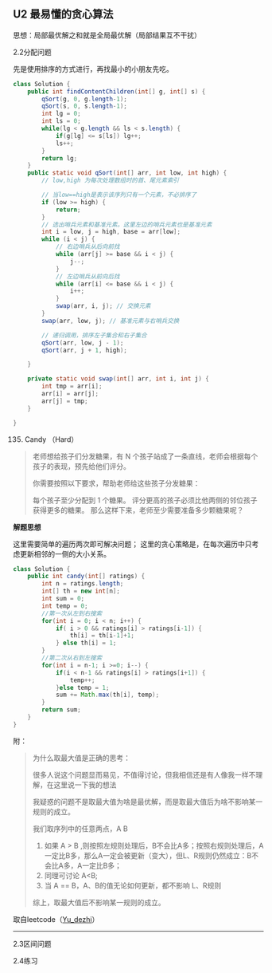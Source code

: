 ## U2 最易懂的贪心算法

思想：局部最优解之和就是全局最优解（局部结果互不干扰）



2.2分配问题

先是使用排序的方式进行，再找最小的小朋友先吃。

```java
class Solution {
    public int findContentChildren(int[] g, int[] s) {
        qSort(g, 0, g.length-1);
        qSort(s, 0, s.length-1);
        int lg = 0;
        int ls = 0;
        while(lg < g.length && ls < s.length) {
            if(g[lg] <= s[ls]) lg++;
            ls++;
        }
        return lg;
    }
    public static void qSort(int[] arr, int low, int high) {
		// low,high 为每次处理数组时的首、尾元素索引

		// 当low==high是表示该序列只有一个元素，不必排序了
		if (low >= high) {
			return;
		}
		// 选出哨兵元素和基准元素。这里左边的哨兵元素也是基准元素
		int i = low, j = high, base = arr[low];
		while (i < j) {
			// 右边哨兵从后向前找
			while (arr[j] >= base && i < j) {
				j--;
			}
			// 左边哨兵从前向后找
			while (arr[i] <= base && i < j) {
				i++;
			}
			swap(arr, i, j); // 交换元素
		}
		swap(arr, low, j); // 基准元素与右哨兵交换

		// 递归调用，排序左子集合和右子集合
		qSort(arr, low, j - 1);
		qSort(arr, j + 1, high);

	}

	private static void swap(int[] arr, int i, int j) {
		int tmp = arr[i];
		arr[i] = arr[j];
		arr[j] = tmp;
	}

}
```



135. Candy （Hard）

> 老师想给孩子们分发糖果，有 N 个孩子站成了一条直线，老师会根据每个孩子的表现，预先给他们评分。
>
> 你需要按照以下要求，帮助老师给这些孩子分发糖果：
>
> 每个孩子至少分配到 1 个糖果。
> 评分更高的孩子必须比他两侧的邻位孩子获得更多的糖果。
> 那么这样下来，老师至少需要准备多少颗糖果呢？

**解题思想**

这里需要简单的遍历两次即可解决问题；
这里的贪心策略是，在每次遍历中只考虑更新相邻的一侧的大小关系。

```java
class Solution {
    public int candy(int[] ratings) {
        int n = ratings.length;
        int[] th = new int[n];
        int sum = 0;
        int temp = 0;
        //第一次从左到右搜索
        for(int i = 0; i < n; i++) {
            if( i > 0 && ratings[i] > ratings[i-1]) {
                th[i] = th[i-1]+1;
            } else th[i] = 1;
        }
        //第二次从右到左搜索
        for(int i = n-1; i >=0; i--) {
            if(i < n-1 && ratings[i] > ratings[i+1]) {
                temp++;
            }else temp = 1;
            sum += Math.max(th[i], temp);
        }
        return sum;
    }
}

```



附：

> 为什么取最大值是正确的思考：
>
> 很多人说这个问题显而易见，不值得讨论，但我相信还是有人像我一样不理解，在这里说一下我的想法
>
> 我疑惑的问题不是取最大值为啥是最优解，而是取最大值后为啥不影响某一规则的成立。
>
> 我们取序列中的任意两点，A B
>
> 1. 如果 A > B ,则按照左规则处理后，B不会比A多；按照右规则处理后，A一定比B多，那么A一定会被更新（变大），但L、R规则仍然成立：B不会比A多，A一定比B多；
> 2. 同理可讨论 A<B;
> 3. 当 A == B，A、B的值无论如何更新，都不影响 L、R规则
>
> 综上，取最大值后不影响某一规则的成立。

取自leetcode（[Yu_dezhi](https://leetcode-cn.com/u/yudezhi/)）



---

2.3区间问题













2.4练习

